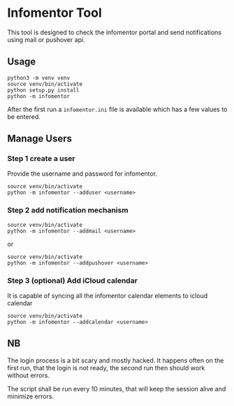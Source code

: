 # Infomentor Tool

This tool is designed to check the infomentor portal and send notifications using mail or pushover api.

## Usage

```
python3 -m venv venv
source venv/bin/activate
python setup.py install
python -m infomentor
```

After the first run a `infomentor.ini` file is available which has a few values to be entered.

## Manage Users


### Step 1 create a user

Provide the username and password for infomentor.
```
source venv/bin/activate
python -m infomentor --adduser <username>
```
### Step 2 add notification mechanism
```
source venv/bin/activate
python -m infomentor --addmail <username>
```

or

```
source venv/bin/activate
python -m infomentor --addpushover <username>
```

### Step 3 (optional) Add iCloud calendar

It is capable of syncing all the infomentor calendar elements to icloud calendar

```
source venv/bin/activate
python -m infomentor --addcalendar <username>
```

## NB

The login process is a bit scary and mostly hacked. It happens often on the first run, that the login is not ready, the second run then should work without errors.

The script shall be run every 10 minutes, that will keep the session alive and minimize errors.
